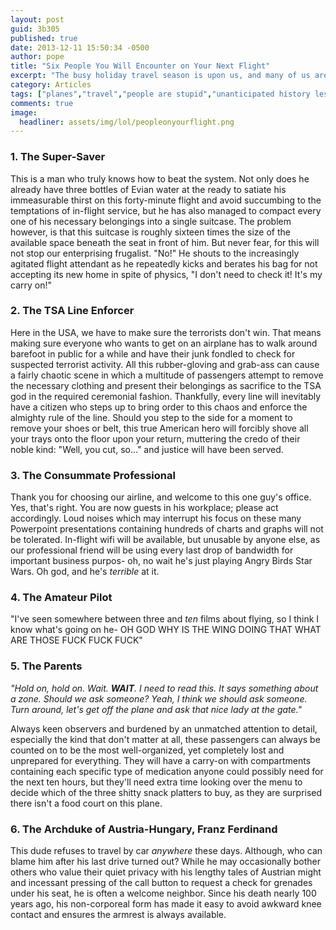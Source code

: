 ```yaml
---
layout: post
guid: 3b305
published: true
date: 2013-12-11 15:50:34 -0500
author: pope
title: "Six People You Will Encounter on Your Next Flight"
excerpt: "The busy holiday travel season is upon us, and many of us are flying from various corners of the world to others. Here as always to help prepare you for the harsh realities around you, WNV takes a look at the types of people every flight is bound to encounter."
category: Articles
tags: ["planes","travel","people are stupid","unanticipated history lessons","flying","people-shaped sacks","based on a true story"]
comments: true 
image:
  headliner: assets/img/lol/peopleonyourflight.png
---
```


### 1\. The Super-Saver

This is a man who truly knows how to beat the system. Not only does he already have three bottles of Evian water at the ready to satiate his immeasurable thirst on this forty-minute flight and avoid succumbing to the temptations of in-flight service, but he has also managed to compact every one of his necessary belongings into a single suitcase. The problem however, is that this suitcase is roughly sixteen times the size of the available space beneath the seat in front of him. But never fear, for this will not stop our enterprising frugalist. "No!" He shouts to the increasingly agitated flight attendant as he repeatedly kicks and berates his bag for not accepting its new home in spite of physics, "I don't need to check it! It's my carry on!"

### 2\. The TSA Line Enforcer

Here in the USA, we have to make sure the terrorists don't win. That means making sure everyone who wants to get on an airplane has to walk around barefoot in public for a while and have their junk fondled to check for suspected terrorist activity. All this rubber-gloving and grab-ass can cause a fairly chaotic scene in which a multitude of passengers attempt to remove the necessary clothing and present their belongings as sacrifice to the TSA god in the required ceremonial fashion. Thankfully, every line will inevitably have a citizen who steps up to bring order to this chaos and enforce the almighty rule of the line. Should you step to the side for a moment to remove your shoes or belt, this true American hero will forcibly shove all your trays onto the floor upon your return, muttering the credo of their noble kind: "Well, you cut, so..." and justice will have been served.

### 3\. The Consummate Professional

Thank you for choosing our airline, and welcome to this one guy's office. Yes, that's right. You are now guests in his workplace; please act accordingly. Loud noises which may interrupt his focus on these many Powerpoint presentations containing hundreds of charts and graphs will not be tolerated. In-flight wifi will be available, but unusable by anyone else, as our professional friend will be using every last drop of bandwidth for important business purpos- oh, no wait he's just playing Angry Birds Star Wars. Oh god, and he's _terrible_ at it.

### 4\. The Amateur Pilot

"I've seen somewhere between three and _ten_ films about flying, so I think I know what's going on he- OH GOD WHY IS THE WING DOING THAT WHAT ARE THOSE FUCK FUCK FUCK"

### 5\. The Parents

_"Hold on, hold on. Wait. **WAIT**. I need to read this. It says something about a zone. Should we ask someone? Yeah, I think we should ask someone. Turn around, let's get off the plane and ask that nice lady at the gate."_

Always keen observers and burdened by an unmatched attention to detail, especially the kind that don't matter at all, these passengers can always be counted on to be the most well-organized, yet completely lost and unprepared for everything. They will have a carry-on with compartments containing each specific type of medication anyone could possibly need for the next ten hours, but they'll need extra time looking over the menu to decide which of the three shitty snack platters to buy, as they are surprised there isn't a food court on this plane.

### 6\. The Archduke of Austria-Hungary, Franz Ferdinand

This dude refuses to travel by car _anywhere_ these days. Although, who can blame him after his last drive turned out? While he may occasionally bother others who value their quiet privacy with his lengthy tales of Austrian might and incessant pressing of the call button to request a check for grenades under his seat, he is often a welcome neighbor. Since his death nearly 100 years ago, his non-corporeal form has made it easy to avoid awkward knee contact and ensures the armrest is always available.